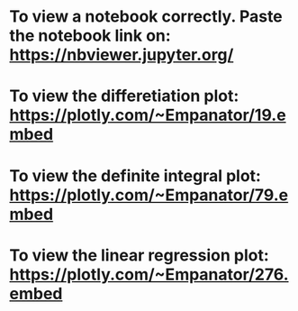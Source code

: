 # To view a notebook correctly. Paste the notebook link on: <br /> https://nbviewer.jupyter.org/
# To view the differetiation plot: <br /> https://plotly.com/~Empanator/19.embed
# To view the definite integral plot: <br />https://plotly.com/~Empanator/79.embed
# To view the linear regression plot: <br /> https://plotly.com/~Empanator/276.embed
